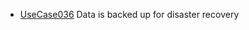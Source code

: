  * [UseCase036](https://github.com/DomainDrivenArchitecture/ddaRequirement/blob/master/en/requirements/UseCase036.md) Data is backed up for disaster recovery
